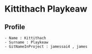 # Kittithach Playkeaw

## Profile

    - Name : Kittithach
    - Surname : Playkeaw
    - GitNameInProject : jamessai4 , james